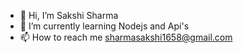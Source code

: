 - 👋 Hi, I’m Sakshi Sharma
- 🌱 I’m currently learning Nodejs and Api's 
- 📫 How to reach me sharmasakshi1658@gmail.com

<!---
sakshi1658/sakshi1658 is a ✨ special ✨ repository because its `README.md` (this file) appears on your GitHub profile.
You can click the Preview link to take a look at your changes.
--->
